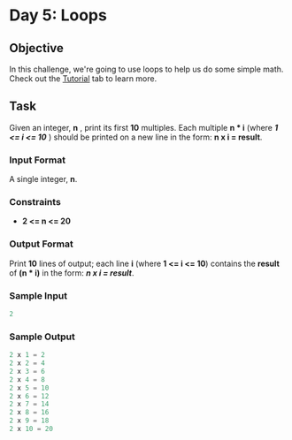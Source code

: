 # Day 5: Loops

## Objective

In this challenge, we're going to use loops to help us do some simple math. Check out the [Tutorial](https://www.hackerrank.com/challenges/30-loops/tutorial) tab to learn more.

## Task

Given an integer, **n** , print its first **10** multiples. Each multiple **n * i** (where **_1 <= i <= 10_** ) should be printed on a new line in the form: **n x i = result**.

### Input Format

A single integer, **n**.

### Constraints

- **2 <= n <= 20**

### Output Format

Print **10** lines of output; each line **i** (where **1 <= i <= 10**) contains the **result** of **(n * i)**  in the form: **_n x i = result_**.

### Sample Input

```Python
2
```

### Sample Output

```Python
2 x 1 = 2
2 x 2 = 4
2 x 3 = 6
2 x 4 = 8
2 x 5 = 10
2 x 6 = 12
2 x 7 = 14
2 x 8 = 16
2 x 9 = 18
2 x 10 = 20
```
